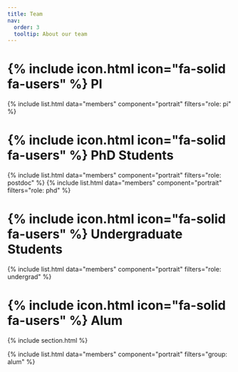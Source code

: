 ```yaml
---
title: Team
nav:
  order: 3
  tooltip: About our team
---
```



# {% include icon.html icon="fa-solid fa-users" %} PI
{% include list.html data="members" component="portrait" filters="role: pi" %}

# {% include icon.html icon="fa-solid fa-users" %} PhD Students 
{% include list.html data="members" component="portrait" filters="role: postdoc" %}
{% include list.html data="members" component="portrait" filters="role: phd" %}

# {% include icon.html icon="fa-solid fa-users" %} Undergraduate Students
{% include list.html data="members" component="portrait" filters="role: undergrad" %}

# {% include icon.html icon="fa-solid fa-users" %} Alum

{% include section.html %}

{% include list.html data="members" component="portrait" filters="group: alum" %}


<!-- {% include list.html data="members" component="portrait" filters="role: ^(?!pi$)" %}

<!-- {% include section.html background="images/background.jpg" dark=true %} 

<!-- {% include section.html %}  


{% capture content %} 

{% endcapture %} 

{% include grid.html style="square" content=content %}

